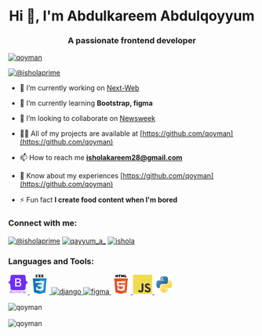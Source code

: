<h1 align="center">Hi 👋, I'm Abdulkareem Abdulqoyyum</h1>
<h3 align="center">A passionate frontend developer</h3>

<p align="left"> <a href="https://github.com/ryo-ma/github-profile-trophy"><img src="https://github-profile-trophy.vercel.app/?username=qoyman" alt="qoyman" /></a> </p>

<p align="left"> <a href="https://twitter.com/@isholaprime" target="blank"><img src="https://img.shields.io/twitter/follow/@isholaprime?logo=twitter&style=for-the-badge" alt="@isholaprime" /></a> </p>

- 🔭 I’m currently working on [Next-Web](https://qoyman.github.io/Next-web/)

- 🌱 I’m currently learning **Bootstrap, figma**

- 👯 I’m looking to collaborate on [Newsweek](https://biodun-ojo.github.io/Newsweek-bootstrap-project/)

- 👨‍💻 All of my projects are available at [https://github.com/qoyman](https://github.com/qoyman)

- 📫 How to reach me **isholakareem28@gmail.com**

- 📄 Know about my experiences [https://github.com/qoyman](https://github.com/qoyman)

- ⚡ Fun fact **I create food content when I'm bored**

<h3 align="left">Connect with me:</h3>
<p align="left">
<a href="https://twitter.com/@isholaprime" target="blank"><img align="center" src="https://raw.githubusercontent.com/rahuldkjain/github-profile-readme-generator/master/src/images/icons/Social/twitter.svg" alt="@isholaprime" height="30" width="40" /></a>
<a href="https://instagram.com/qayyum_a_" target="blank"><img align="center" src="https://raw.githubusercontent.com/rahuldkjain/github-profile-readme-generator/master/src/images/icons/Social/instagram.svg" alt="qayyum_a_" height="30" width="40" /></a>
<a href="https://discord.gg/ishola" target="blank"><img align="center" src="https://raw.githubusercontent.com/rahuldkjain/github-profile-readme-generator/master/src/images/icons/Social/discord.svg" alt="ishola" height="30" width="40" /></a>
</p>

<h3 align="left">Languages and Tools:</h3>
<p align="left"> <a href="https://getbootstrap.com" target="_blank" rel="noreferrer"> <img src="https://raw.githubusercontent.com/devicons/devicon/master/icons/bootstrap/bootstrap-plain-wordmark.svg" alt="bootstrap" width="40" height="40"/> </a> <a href="https://www.w3schools.com/css/" target="_blank" rel="noreferrer"> <img src="https://raw.githubusercontent.com/devicons/devicon/master/icons/css3/css3-original-wordmark.svg" alt="css3" width="40" height="40"/> </a> <a href="https://www.djangoproject.com/" target="_blank" rel="noreferrer"> <img src="https://cdn.worldvectorlogo.com/logos/django.svg" alt="django" width="40" height="40"/> </a> <a href="https://www.figma.com/" target="_blank" rel="noreferrer"> <img src="https://www.vectorlogo.zone/logos/figma/figma-icon.svg" alt="figma" width="40" height="40"/> </a> <a href="https://www.w3.org/html/" target="_blank" rel="noreferrer"> <img src="https://raw.githubusercontent.com/devicons/devicon/master/icons/html5/html5-original-wordmark.svg" alt="html5" width="40" height="40"/> </a> <a href="https://developer.mozilla.org/en-US/docs/Web/JavaScript" target="_blank" rel="noreferrer"> <img src="https://raw.githubusercontent.com/devicons/devicon/master/icons/javascript/javascript-original.svg" alt="javascript" width="40" height="40"/> </a> <a href="https://www.python.org" target="_blank" rel="noreferrer"> <img src="https://raw.githubusercontent.com/devicons/devicon/master/icons/python/python-original.svg" alt="python" width="40" height="40"/> </a> </p>

<p><img align="center" src="https://github-readme-stats.vercel.app/api/top-langs?username=qoyman&show_icons=true&locale=en&layout=compact" alt="qoyman" /></p>

<p><img align="center" src="https://github-readme-streak-stats.herokuapp.com/?user=qoyman&" alt="qoyman" /></p>

